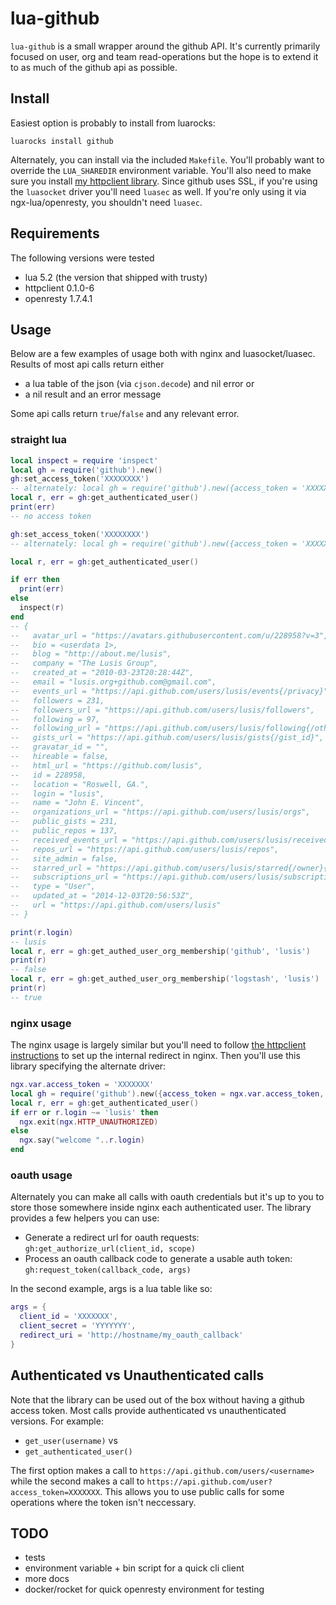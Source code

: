 # lua-github
`lua-github` is a small wrapper around the github API. It's currently primarily focused on user, org and team read-operations but the hope is to extend it to as much of the github api as possible.

## Install
Easiest option is probably to install from luarocks:

`luarocks install github`

Alternately, you can install via the included `Makefile`. You'll probably want to override the `LUA_SHAREDIR` environment variable. You'll also need to make sure you install [my httpclient library](https://github.com/lusis/lua-httpclient). Since github uses SSL, if you're using the `luasocket` driver you'll need `luasec` as well. If you're only using it via ngx-lua/openresty, you shouldn't need `luasec`.

## Requirements
The following versions were tested
- lua 5.2 (the version that shipped with trusty)
- httpclient 0.1.0-6
- openresty 1.7.4.1

## Usage
Below are a few examples of usage both with nginx and luasocket/luasec. Results of most api calls return either
- a lua table of the json (via `cjson.decode`) and nil error
or
- a nil result and an error message

Some api calls return `true`/`false` and any relevant error.

### straight lua

```lua
local inspect = require 'inspect'
local gh = require('github').new()
gh:set_access_token('XXXXXXXX')
-- alternately: local gh = require('github').new({access_token = 'XXXXXXXXX'})
local r, err = gh:get_authenticated_user()
print(err)
-- no access token

gh:set_access_token('XXXXXXXX')
-- alternately: local gh = require('github').new({access_token = 'XXXXXXXXX'})

local r, err = gh:get_authenticated_user()

if err then
  print(err)
else
  inspect(r)
end
-- {
--   avatar_url = "https://avatars.githubusercontent.com/u/228958?v=3",
--   bio = <userdata 1>,
--   blog = "http://about.me/lusis",
--   company = "The Lusis Group",
--   created_at = "2010-03-23T20:28:44Z",
--   email = "lusis.org+github.com@gmail.com",
--   events_url = "https://api.github.com/users/lusis/events{/privacy}",
--   followers = 231,
--   followers_url = "https://api.github.com/users/lusis/followers",
--   following = 97,
--   following_url = "https://api.github.com/users/lusis/following{/other_user}",
--   gists_url = "https://api.github.com/users/lusis/gists{/gist_id}",
--   gravatar_id = "",
--   hireable = false,
--   html_url = "https://github.com/lusis",
--   id = 228958,
--   location = "Roswell, GA.",
--   login = "lusis",
--   name = "John E. Vincent",
--   organizations_url = "https://api.github.com/users/lusis/orgs",
--   public_gists = 231,
--   public_repos = 137,
--   received_events_url = "https://api.github.com/users/lusis/received_events",
--   repos_url = "https://api.github.com/users/lusis/repos",
--   site_admin = false,
--   starred_url = "https://api.github.com/users/lusis/starred{/owner}{/repo}",
--   subscriptions_url = "https://api.github.com/users/lusis/subscriptions",
--   type = "User",
--   updated_at = "2014-12-03T20:56:53Z",
--   url = "https://api.github.com/users/lusis"
-- }

print(r.login)
-- lusis
local r, err = gh:get_authed_user_org_membership('github', 'lusis')
print(r)
-- false
local r, err = gh:get_authed_user_org_membership('logstash', 'lusis')
print(r)
-- true
```

### nginx usage
The nginx usage is largely similar but you'll need to follow [the httpclient instructions](https://github.com/lusis/lua-httpclient#openrestynginx-example) to set up the internal redirect in nginx.
Then you'll use this library specifying the alternate driver:

```lua
ngx.var.access_token = 'XXXXXXX'
local gh = require('github').new({access_token = ngx.var.access_token, httpclient_driver = 'httpclient.ngx_driver'})
local r, err = gh:get_authenticated_user()
if err or r.login ~= 'lusis' then
  ngx.exit(ngx.HTTP_UNAUTHORIZED)
else
  ngx.say("welcome "..r.login)
end
```

### oauth usage
Alternately you can make all calls with oauth credentials but it's up to you to store those somewhere inside nginx each authenticated user. The library provides a few helpers you can use:

- Generate a redirect url for oauth requests: `gh:get_authorize_url(client_id, scope)`
- Process an oauth callback code to generate a usable auth token: `gh:request_token(callback_code, args)`

In the second example, args is a lua table like so:
```lua
args = {
  client_id = 'XXXXXXX',
  client_secret = 'YYYYYYY',
  redirect_uri = 'http://hostname/my_oauth_callback'
}
```

## Authenticated vs Unauthenticated calls
Note that the library can be used out of the box without having a github access token. Most calls provide authenticated vs unauthenticated versions. For example:

- `get_user(username)`
vs
- `get_authenticated_user()`

The first option makes a call to `https://api.github.com/users/<username>` while the second makes a call to `https://api.github.com/user?access_token=XXXXXXX`.
This allows you to use public calls for some operations where the token isn't neccessary.

## TODO
- tests
- environment variable + bin script for a quick cli client
- more docs
- docker/rocket for quick openresty environment for testing

